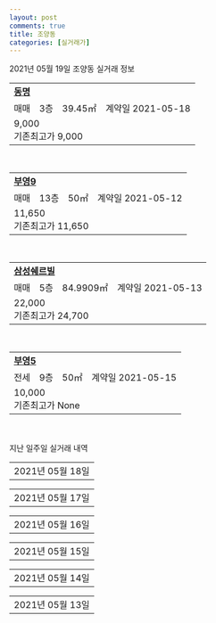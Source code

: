 ```yaml
---
layout: post
comments: true
title: 조양동
categories: [실거래가]
---
```


2021년 05월 19일 조양동 실거래 정보

<table>
  <tr>
    <td colspan="4" style="font-weight: bold;"><a href="https://search.naver.com/search.naver?query=동명">동명</a></td>
  </tr>
    
  <tr>
    <td>매매</td>
    <td>3층</td>
    <td>39.45㎡</td>
    <td>계약일 2021-05-18</td>
  </tr>
  <tr>
    <td colspan="4">9,000<br>기존최고가 9,000</td>
  </tr>
    
</table>
<br>
<table>
  <tr>
    <td colspan="4" style="font-weight: bold;"><a href="https://search.naver.com/search.naver?query=부영9">부영9</a></td>
  </tr>
    
  <tr>
    <td>매매</td>
    <td>13층</td>
    <td>50㎡</td>
    <td>계약일 2021-05-12</td>
  </tr>
  <tr>
    <td colspan="4">11,650<br>기존최고가 11,650</td>
  </tr>
    
</table>
<br>
<table>
  <tr>
    <td colspan="4" style="font-weight: bold;"><a href="https://search.naver.com/search.naver?query=삼성쉐르빌">삼성쉐르빌</a></td>
  </tr>
    
  <tr>
    <td>매매</td>
    <td>5층</td>
    <td>84.9909㎡</td>
    <td>계약일 2021-05-13</td>
  </tr>
  <tr>
    <td colspan="4">22,000<br>기존최고가 24,700</td>
  </tr>
    
</table>
<br>
<table>
  <tr>
    <td colspan="4" style="font-weight: bold;"><a href="https://search.naver.com/search.naver?query=부영5">부영5</a></td>
  </tr>
    
  <tr>
    <td>전세</td>
    <td>9층</td>
    <td>50㎡</td>
    <td>계약일 2021-05-15</td>
  </tr>
  <tr>
    <td colspan="4">10,000<br>기존최고가 None</td>
  </tr>
    
</table>
    
<div style="margin-top: 50px; margin-bottom: 13px">지난 일주일 실거래 내역</div>

  <table style="width: 100%; margin-bottom: 1px">
      <tr class="header">
        <td>2021년 05월 18일</td>
      </tr>
      <tr class="child" style="display: none">
        <td>
            
        <table>
          <tr>
            <td colspan="4" style="font-weight: bold;"><a href="https://search.naver.com/search.naver?query=부영1(동광)">부영1(동광)</a></td>
          </tr>

          <tr>
            <td>매매</td>
            <td>2층</td>
            <td>84.76㎡</td>
            <td>계약일 2021-05-17</td>
          </tr>
          <tr>
            <td colspan="4">18,550<br>기존최고가 18,550</td>
          </tr>
    
        </table>
        <table style="margin-top: 5px">
          <tr>
            <td colspan="4" style="font-weight: bold;"><a href="https://search.naver.com/search.naver?query=성호">성호</a></td>
          </tr>
    
          <tr>
            <td>매매</td>
            <td>14층</td>
            <td>59.76㎡</td>
            <td>계약일 2021-04-17</td>
          </tr>
          <tr>
            <td colspan="4">13,750<br>기존최고가 13,750</td>
          </tr>
    
          <tr>
            <td>매매</td>
            <td>18층</td>
            <td>59.76㎡</td>
            <td>계약일 2021-05-13</td>
          </tr>
          <tr>
            <td colspan="4">12,000<br>기존최고가 12,000</td>
          </tr>
    
        </table>
        <table style="margin-top: 5px">
          <tr>
            <td colspan="4" style="font-weight: bold;"><a href="https://search.naver.com/search.naver?query=속초 KCC 스위첸">속초 KCC 스위첸</a></td>
          </tr>
    
          <tr>
            <td>매매</td>
            <td>12층</td>
            <td>84.9762㎡</td>
            <td>계약일 2021-05-04</td>
          </tr>
          <tr>
            <td colspan="4">37,500<br>기존최고가 37,500</td>
          </tr>
    
        </table>
        <table style="margin-top: 5px">
          <tr>
            <td colspan="4" style="font-weight: bold;"><a href="https://search.naver.com/search.naver?query=속초자이">속초자이</a></td>
          </tr>
    
          <tr>
            <td>매매</td>
            <td>24층</td>
            <td>84.9314㎡</td>
            <td>계약일 2021-05-15</td>
          </tr>
          <tr>
            <td colspan="4">49,400<br>기존최고가 49,400</td>
          </tr>
    
          <tr>
            <td>매매</td>
            <td>27층</td>
            <td>84.9974㎡</td>
            <td>계약일 2021-04-20</td>
          </tr>
          <tr>
            <td colspan="4">43,000<br>기존최고가 43,000</td>
          </tr>
    
        </table>
        <table style="margin-top: 5px">
          <tr>
            <td colspan="4" style="font-weight: bold;"><a href="https://search.naver.com/search.naver?query=효성해링턴플레이스">효성해링턴플레이스</a></td>
          </tr>
    
          <tr>
            <td>매매</td>
            <td>13층</td>
            <td>84.99㎡</td>
            <td>계약일 2021-05-14</td>
          </tr>
          <tr>
            <td colspan="4">36,700<br>기존최고가 36,700</td>
          </tr>
    
        </table>
        <table style="margin-top: 5px">
          <tr>
            <td colspan="4" style="font-weight: bold;"><a href="https://search.naver.com/search.naver?query=속초자이">속초자이</a></td>
          </tr>
    
          <tr>
            <td>전세</td>
            <td>24층</td>
            <td>84.9314㎡</td>
            <td>계약일 2021-05-13</td>
          </tr>
          <tr>
            <td colspan="4">45,000<br>기존최고가 None</td>
          </tr>
    
        </table>
        <table style="margin-top: 5px">
          <tr>
            <td colspan="4" style="font-weight: bold;"><a href="https://search.naver.com/search.naver?query=속초 조양동 양우내안애 오션스카이">속초 조양동 양우내안애 오션스카이</a></td>
          </tr>
    
          <tr>
            <td>전매</td>
            <td>9층</td>
            <td>112.3386㎡</td>
            <td>계약일 2021-05-14</td>
          </tr>
          <tr>
            <td colspan="4">45,700</td>
          </tr>
    
        </table>
        <table style="margin-top: 5px">
          <tr>
            <td colspan="4" style="font-weight: bold;"><a href="https://search.naver.com/search.naver?query=속초2차 아이파크">속초2차 아이파크</a></td>
          </tr>
    
          <tr>
            <td>전매</td>
            <td>18층</td>
            <td>79.36㎡</td>
            <td>계약일 2021-05-12</td>
          </tr>
          <tr>
            <td colspan="4">32,500</td>
          </tr>
    
        </table>
    
        </td>
      </tr>
  </table>
    
  <table style="width: 100%; margin-bottom: 1px">
      <tr class="header">
        <td>2021년 05월 17일</td>
      </tr>
      <tr class="child" style="display: none">
        <td>
            
        <table>
          <tr>
            <td colspan="4" style="font-weight: bold;"><a href="https://search.naver.com/search.naver?query=실거래정보없음">실거래정보없음</a></td>
          </tr>

        </table>
    
        </td>
      </tr>
  </table>
    
  <table style="width: 100%; margin-bottom: 1px">
      <tr class="header">
        <td>2021년 05월 16일</td>
      </tr>
      <tr class="child" style="display: none">
        <td>
            
        <table>
          <tr>
            <td colspan="4" style="font-weight: bold;"><a href="https://search.naver.com/search.naver?query=실거래정보없음">실거래정보없음</a></td>
          </tr>

        </table>
    
        </td>
      </tr>
  </table>
    
  <table style="width: 100%; margin-bottom: 1px">
      <tr class="header">
        <td>2021년 05월 15일</td>
      </tr>
      <tr class="child" style="display: none">
        <td>
            
        <table>
          <tr>
            <td colspan="4" style="font-weight: bold;"><a href="https://search.naver.com/search.naver?query=대광로제비앙">대광로제비앙</a></td>
          </tr>

          <tr>
            <td>매매</td>
            <td>6층</td>
            <td>84.8533㎡</td>
            <td>계약일 2021-05-11</td>
          </tr>
          <tr>
            <td colspan="4">21,500<br>기존최고가 21,500</td>
          </tr>
    
        </table>
        <table style="margin-top: 5px">
          <tr>
            <td colspan="4" style="font-weight: bold;"><a href="https://search.naver.com/search.naver?query=부영3">부영3</a></td>
          </tr>
    
          <tr>
            <td>매매</td>
            <td>15층</td>
            <td>59.905㎡</td>
            <td>계약일 2021-05-11</td>
          </tr>
          <tr>
            <td colspan="4">14,500<br>기존최고가 15,050</td>
          </tr>
    
        </table>
        <table style="margin-top: 5px">
          <tr>
            <td colspan="4" style="font-weight: bold;"><a href="https://search.naver.com/search.naver?query=삼성쉐르빌">삼성쉐르빌</a></td>
          </tr>
    
          <tr>
            <td>매매</td>
            <td>10층</td>
            <td>84.9909㎡</td>
            <td>계약일 2021-04-26</td>
          </tr>
          <tr>
            <td colspan="4">23,900<br>기존최고가 23,900</td>
          </tr>
    
        </table>
        <table style="margin-top: 5px">
          <tr>
            <td colspan="4" style="font-weight: bold;"><a href="https://search.naver.com/search.naver?query=동명">동명</a></td>
          </tr>
    
          <tr>
            <td>월세</td>
            <td>2층</td>
            <td>48.36㎡</td>
            <td>계약일 2021-04-08</td>
          </tr>
          <tr>
            <td colspan="4">35 (500)</td>
          </tr>
    
        </table>
        <table style="margin-top: 5px">
          <tr>
            <td colspan="4" style="font-weight: bold;"><a href="https://search.naver.com/search.naver?query=부영5">부영5</a></td>
          </tr>
    
          <tr>
            <td>전세</td>
            <td>11층</td>
            <td>50㎡</td>
            <td>계약일 2021-05-14</td>
          </tr>
          <tr>
            <td colspan="4">8,500<br>기존최고가 None</td>
          </tr>
    
        </table>
        <table style="margin-top: 5px">
          <tr>
            <td colspan="4" style="font-weight: bold;"><a href="https://search.naver.com/search.naver?query=속초조양LH천년나무3단지">속초조양LH천년나무3단지</a></td>
          </tr>
    
          <tr>
            <td>월세</td>
            <td>8층</td>
            <td>36.84㎡</td>
            <td>계약일 2021-04-21</td>
          </tr>
          <tr>
            <td colspan="4">17 (768)</td>
          </tr>
    
          <tr>
            <td>월세</td>
            <td>1층</td>
            <td>29.99㎡</td>
            <td>계약일 2021-05-07</td>
          </tr>
          <tr>
            <td colspan="4">14 (658)</td>
          </tr>
    
        </table>
        <table style="margin-top: 5px">
          <tr>
            <td colspan="4" style="font-weight: bold;"><a href="https://search.naver.com/search.naver?query=속초 조양동 양우내안애 오션스카이">속초 조양동 양우내안애 오션스카이</a></td>
          </tr>
    
          <tr>
            <td>전매</td>
            <td>26층</td>
            <td>84.9565㎡</td>
            <td>계약일 2021-04-30</td>
          </tr>
          <tr>
            <td colspan="4">37,100</td>
          </tr>
    
        </table>
        <table style="margin-top: 5px">
          <tr>
            <td colspan="4" style="font-weight: bold;"><a href="https://search.naver.com/search.naver?query=속초2차 아이파크">속초2차 아이파크</a></td>
          </tr>
    
          <tr>
            <td>전매</td>
            <td>18층</td>
            <td>113.27㎡</td>
            <td>계약일 2021-05-13</td>
          </tr>
          <tr>
            <td colspan="4">66,217</td>
          </tr>
    
          <tr>
            <td>전매</td>
            <td>26층</td>
            <td>79.36㎡</td>
            <td>계약일 2021-05-13</td>
          </tr>
          <tr>
            <td colspan="4">36,110</td>
          </tr>
    
          <tr>
            <td>전매</td>
            <td>26층</td>
            <td>79.36㎡</td>
            <td>계약일 2021-05-13</td>
          </tr>
          <tr>
            <td colspan="4">36,110</td>
          </tr>
    
          <tr>
            <td>전매</td>
            <td>5층</td>
            <td>84.9㎡</td>
            <td>계약일 2021-05-13</td>
          </tr>
          <tr>
            <td colspan="4">33,100</td>
          </tr>
    
          <tr>
            <td>전매</td>
            <td>2층</td>
            <td>79.36㎡</td>
            <td>계약일 2021-04-30</td>
          </tr>
          <tr>
            <td colspan="4">29,760</td>
          </tr>
    
        </table>
    
        </td>
      </tr>
  </table>
    
  <table style="width: 100%; margin-bottom: 1px">
      <tr class="header">
        <td>2021년 05월 14일</td>
      </tr>
      <tr class="child" style="display: none">
        <td>
            
        <table>
          <tr>
            <td colspan="4" style="font-weight: bold;"><a href="https://search.naver.com/search.naver?query=성호">성호</a></td>
          </tr>

          <tr>
            <td>매매</td>
            <td>15층</td>
            <td>59.76㎡</td>
            <td>계약일 2021-05-12</td>
          </tr>
          <tr>
            <td colspan="4">14,000<br>기존최고가 14,000</td>
          </tr>
    
        </table>
        <table style="margin-top: 5px">
          <tr>
            <td colspan="4" style="font-weight: bold;"><a href="https://search.naver.com/search.naver?query=속초 KCC 스위첸">속초 KCC 스위첸</a></td>
          </tr>
    
          <tr>
            <td>전세</td>
            <td>17층</td>
            <td>84.9762㎡</td>
            <td>계약일 2021-05-12</td>
          </tr>
          <tr>
            <td colspan="4">19,500</td>
          </tr>
    
        </table>
        <table style="margin-top: 5px">
          <tr>
            <td colspan="4" style="font-weight: bold;"><a href="https://search.naver.com/search.naver?query=속초 조양동 양우내안애 오션스카이">속초 조양동 양우내안애 오션스카이</a></td>
          </tr>
    
          <tr>
            <td>전매</td>
            <td>29층</td>
            <td>84.9966㎡</td>
            <td>계약일 2021-05-12</td>
          </tr>
          <tr>
            <td colspan="4">43,600</td>
          </tr>
    
        </table>
        <table style="margin-top: 5px">
          <tr>
            <td colspan="4" style="font-weight: bold;"><a href="https://search.naver.com/search.naver?query=속초2차 아이파크">속초2차 아이파크</a></td>
          </tr>
    
          <tr>
            <td>전매</td>
            <td>5층</td>
            <td>84.92㎡</td>
            <td>계약일 2021-05-07</td>
          </tr>
          <tr>
            <td colspan="4">33,251</td>
          </tr>
    
        </table>
    
        </td>
      </tr>
  </table>
    
  <table style="width: 100%; margin-bottom: 1px">
      <tr class="header">
        <td>2021년 05월 13일</td>
      </tr>
      <tr class="child" style="display: none">
        <td>
            
        <table>
          <tr>
            <td colspan="4" style="font-weight: bold;"><a href="https://search.naver.com/search.naver?query=대광로제비앙">대광로제비앙</a></td>
          </tr>

          <tr>
            <td>매매</td>
            <td>6층</td>
            <td>84.8533㎡</td>
            <td>계약일 2021-05-01</td>
          </tr>
          <tr>
            <td colspan="4">16,574<br>기존최고가 21,500</td>
          </tr>
    
        </table>
        <table style="margin-top: 5px">
          <tr>
            <td colspan="4" style="font-weight: bold;"><a href="https://search.naver.com/search.naver?query=부영5">부영5</a></td>
          </tr>
    
          <tr>
            <td>매매</td>
            <td>11층</td>
            <td>50㎡</td>
            <td>계약일 2021-05-03</td>
          </tr>
          <tr>
            <td colspan="4">11,000<br>기존최고가 11,000</td>
          </tr>
    
        </table>
        <table style="margin-top: 5px">
          <tr>
            <td colspan="4" style="font-weight: bold;"><a href="https://search.naver.com/search.naver?query=성호">성호</a></td>
          </tr>
    
          <tr>
            <td>매매</td>
            <td>19층</td>
            <td>59.76㎡</td>
            <td>계약일 2021-05-12</td>
          </tr>
          <tr>
            <td colspan="4">11,200<br>기존최고가 11,200</td>
          </tr>
    
        </table>
        <table style="margin-top: 5px">
          <tr>
            <td colspan="4" style="font-weight: bold;"><a href="https://search.naver.com/search.naver?query=조양주공2">조양주공2</a></td>
          </tr>
    
          <tr>
            <td>매매</td>
            <td>4층</td>
            <td>49.62㎡</td>
            <td>계약일 2021-04-15</td>
          </tr>
          <tr>
            <td colspan="4">9,200<br>기존최고가 9,200</td>
          </tr>
    
        </table>
        <table style="margin-top: 5px">
          <tr>
            <td colspan="4" style="font-weight: bold;"><a href="https://search.naver.com/search.naver?query=부영5">부영5</a></td>
          </tr>
    
          <tr>
            <td>월세</td>
            <td>4층</td>
            <td>50㎡</td>
            <td>계약일 2021-04-22</td>
          </tr>
          <tr>
            <td colspan="4">45 (500)</td>
          </tr>
    
        </table>
        <table style="margin-top: 5px">
          <tr>
            <td colspan="4" style="font-weight: bold;"><a href="https://search.naver.com/search.naver?query=성호">성호</a></td>
          </tr>
    
          <tr>
            <td>전세</td>
            <td>11층</td>
            <td>49.65㎡</td>
            <td>계약일 2021-05-12</td>
          </tr>
          <tr>
            <td colspan="4">8,000<br>기존최고가 None</td>
          </tr>
    
        </table>
        <table style="margin-top: 5px">
          <tr>
            <td colspan="4" style="font-weight: bold;"><a href="https://search.naver.com/search.naver?query=속초 KCC 스위첸">속초 KCC 스위첸</a></td>
          </tr>
    
          <tr>
            <td>전세</td>
            <td>13층</td>
            <td>84.9762㎡</td>
            <td>계약일 2021-05-05</td>
          </tr>
          <tr>
            <td colspan="4">18,900</td>
          </tr>
    
        </table>
        <table style="margin-top: 5px">
          <tr>
            <td colspan="4" style="font-weight: bold;"><a href="https://search.naver.com/search.naver?query=조양1주공">조양1주공</a></td>
          </tr>
    
          <tr>
            <td>월세</td>
            <td>4층</td>
            <td>59.99㎡</td>
            <td>계약일 2021-04-07</td>
          </tr>
          <tr>
            <td colspan="4">53 (1,000)</td>
          </tr>
    
          <tr>
            <td>전세</td>
            <td>2층</td>
            <td>59.99㎡</td>
            <td>계약일 2021-05-12</td>
          </tr>
          <tr>
            <td colspan="4">11,500</td>
          </tr>
    
        </table>
        <table style="margin-top: 5px">
          <tr>
            <td colspan="4" style="font-weight: bold;"><a href="https://search.naver.com/search.naver?query=속초 조양동 양우내안애 오션스카이">속초 조양동 양우내안애 오션스카이</a></td>
          </tr>
    
          <tr>
            <td>전매</td>
            <td>23층</td>
            <td>84.9966㎡</td>
            <td>계약일 2021-05-04</td>
          </tr>
          <tr>
            <td colspan="4">36,500</td>
          </tr>
    
        </table>
        <table style="margin-top: 5px">
          <tr>
            <td colspan="4" style="font-weight: bold;"><a href="https://search.naver.com/search.naver?query=속초2차 아이파크">속초2차 아이파크</a></td>
          </tr>
    
          <tr>
            <td>전매</td>
            <td>27층</td>
            <td>125.89㎡</td>
            <td>계약일 2021-05-07</td>
          </tr>
          <tr>
            <td colspan="4">70,090</td>
          </tr>
    
          <tr>
            <td>전매</td>
            <td>6층</td>
            <td>84.92㎡</td>
            <td>계약일 2021-05-08</td>
          </tr>
          <tr>
            <td colspan="4">36,251</td>
          </tr>
    
          <tr>
            <td>전매</td>
            <td>23층</td>
            <td>84.9㎡</td>
            <td>계약일 2021-05-12</td>
          </tr>
          <tr>
            <td colspan="4">35,020</td>
          </tr>
    
          <tr>
            <td>전매</td>
            <td>9층</td>
            <td>79.36㎡</td>
            <td>계약일 2021-05-11</td>
          </tr>
          <tr>
            <td colspan="4">32,050</td>
          </tr>
    
          <tr>
            <td>전매</td>
            <td>2층</td>
            <td>79.36㎡</td>
            <td>계약일 2021-05-11</td>
          </tr>
          <tr>
            <td colspan="4">30,320</td>
          </tr>
    
        </table>
    
        </td>
      </tr>
  </table>
    

